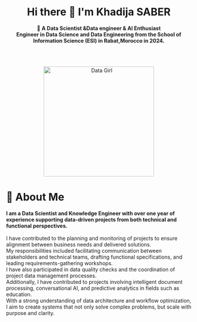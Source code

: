 <h1 align="center"><strong>Hi there 👋 I'm Khadija SABER</strong></h1>

<p align="center">
  🚀 <strong>A Data Scientist &Data engineer & AI Enthusiast</strong> <br>
  <strong>Engineer in Data Science and Data Engineering from the School of Information Science (ESI) in Rabat,Morocco in 2024.</strong><br>
</p>
<br>
<br>
<p align="center">
  <img src="https://i.pinimg.com/736x/0c/82/75/0c8275ba087ddfbee1c2eebb46ad5806.jpg" alt="Data Girl" height="300"/>
</p>

<h1>🧠 About Me</h1>

<p>
  <strong>I am a Data Scientist and Knowledge Engineer with over one year of experience supporting data-driven projects from both technical and functional perspectives.</strong><br><br>
  I have contributed to the planning and monitoring of projects to ensure alignment between business needs and delivered solutions.<br>
  My responsibilities included facilitating communication between stakeholders and technical teams, drafting functional specifications, and leading requirements-gathering workshops.<br>
  I have also participated in data quality checks and the coordination of project data management processes.<br>
  Additionally, I have contributed to projects involving intelligent document processing, conversational AI, and predictive analytics in fields such as education.<br>
  With a strong understanding of data architecture and workflow optimization, I aim to create systems that not only solve complex problems, but scale with purpose and clarity.
</p>

